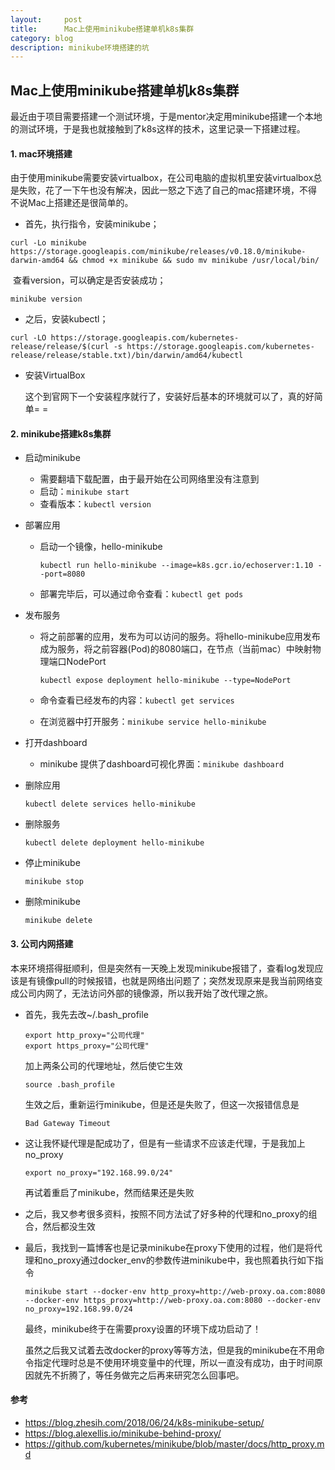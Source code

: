 ```yaml
---
layout:     post
title:      Mac上使用minikube搭建单机k8s集群
category: blog
description: minikube环境搭建的坑
---
```


## Mac上使用minikube搭建单机k8s集群

最近由于项目需要搭建一个测试环境，于是mentor决定用minikube搭建一个本地的测试环境，于是我也就接触到了k8s这样的技术，这里记录一下搭建过程。

#### 1. mac环境搭建

由于使用minikube需要安装virtualbox，在公司电脑的虚拟机里安装virtualbox总是失败，花了一下午也没有解决，因此一怒之下选了自己的mac搭建环境，不得不说Mac上搭建还是很简单的。

* 首先，执行指令，安装minikube；

```
curl -Lo minikube https://storage.googleapis.com/minikube/releases/v0.18.0/minikube-darwin-amd64 && chmod +x minikube && sudo mv minikube /usr/local/bin/
```

​	查看version，可以确定是否安装成功；

```
minikube version
```

* 之后，安装kubectl；

```
curl -LO https://storage.googleapis.com/kubernetes-release/release/$(curl -s https://storage.googleapis.com/kubernetes-release/release/stable.txt)/bin/darwin/amd64/kubectl
```

* 安装VirtualBox

  这个到官网下一个安装程序就行了，安装好后基本的环境就可以了，真的好简单= =

#### 2. minikube搭建k8s集群

* 启动minikube

  * 需要翻墙下载配置，由于最开始在公司网络里没有注意到
  * 启动：`minikube start`
  * 查看版本：`kubectl version`

* 部署应用

  * 启动一个镜像，hello-minikube

    `kubectl run hello-minikube --image=k8s.gcr.io/echoserver:1.10 --port=8080`

  * 部署完毕后，可以通过命令查看：`kubectl get pods`

* 发布服务

  * 将之前部署的应用，发布为可以访问的服务。将hello-minikube应用发布成为服务，将之前容器(Pod)的8080端口，在节点（当前mac）中映射物理端口NodePort

    `kubectl expose deployment hello-minikube --type=NodePort`

  * 命令查看已经发布的内容：`kubectl get services`
  * 在浏览器中打开服务：`minikube service hello-minikube   `

* 打开dashboard

  * minikube 提供了dashboard可视化界面：`minikube dashboard`

* 删除应用

  ```
  kubectl delete services hello-minikube
  ```

* 删除服务

  ```
  kubectl delete deployment hello-minikube
  ```

* 停止minikube

  ```
  minikube stop
  ```

* 删除minikube

  ```
  minikube delete
  ```

#### 3. 公司内网搭建

本来环境搭得挺顺利，但是突然有一天晚上发现minikube报错了，查看log发现应该是有镜像pull的时候报错，也就是网络出问题了；突然发现原来是我当前网络变成公司内网了，无法访问外部的镜像源，所以我开始了改代理之旅。

* 首先，我先去改~/.bash_profile

  ```
  export http_proxy="公司代理"
  export https_proxy="公司代理"
  ```

  加上两条公司的代理地址，然后使它生效

  ```
  source .bash_profile
  ```

  生效之后，重新运行minikube，但是还是失败了，但这一次报错信息是

  ```
  Bad Gateway Timeout
  ```

* 这让我怀疑代理是配成功了，但是有一些请求不应该走代理，于是我加上no_proxy

  ```
  export no_proxy="192.168.99.0/24"
  ```

  再试着重启了minikube，然而结果还是失败

* 之后，我又参考很多资料，按照不同方法试了好多种的代理和no_proxy的组合，然后都没生效

* 最后，我找到一篇博客也是记录minikube在proxy下使用的过程，他们是将代理和no_proxy通过docker_env的参数传进minikube中，我也照着执行如下指令

  ```
  minikube start --docker-env http_proxy=http://web-proxy.oa.com:8080 --docker-env https_proxy=http://web-proxy.oa.com:8080 --docker-env no_proxy=192.168.99.0/24
  ```

  最终，minikube终于在需要proxy设置的环境下成功启动了！

  虽然之后我又试着去改docker的proxy等等方法，但是我的minikube在不用命令指定代理时总是不使用环境变量中的代理，所以一直没有成功，由于时间原因就先不折腾了，等任务做完之后再来研究怎么回事吧。

  

#### 参考

* <https://blog.zhesih.com/2018/06/24/k8s-minikube-setup/>
* <https://blog.alexellis.io/minikube-behind-proxy/>
* <https://github.com/kubernetes/minikube/blob/master/docs/http_proxy.md>

